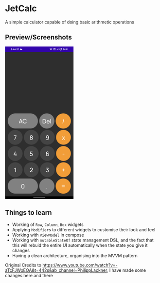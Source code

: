 # JetCalc
A simple calculator capable of doing basic arithmetic operations 


## Preview/Screenshots

<img src="https://github.com/ForceGT/JetCalc/blob/main/screens/JetCalc.png" height="500"/>


## Things to learn

- Working of `Row`, `Column`, `Box` widgets
- Applying `Modifier`s to different widgets to customise their look and feel
- Working with `ViewModel` in compose
- Working with `mutableStateOf` state management DSL, and the fact that this will rebuid the entire UI automatically when the state you give it changes
- Having a clean architecture, organising into the MVVM pattern

Original Credits to https://www.youtube.com/watch?v=-aTcFJWxEQA&t=442s&ab_channel=PhilippLackner, I have made some changes here and there
